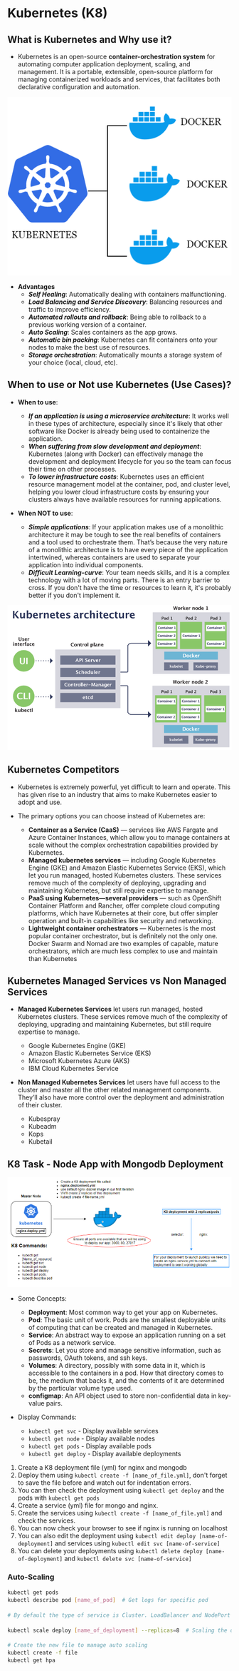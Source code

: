 # Kubernetes (K8)

## What is Kubernetes and Why use it?

- Kubernetes is an open-source **container-orchestration system** for automating computer application deployment, scaling, and management. It is a portable, extensible, open-source platform for managing containerized workloads and services, that facilitates both declarative configuration and automation.

<p align=center>
	<img src=imgs/docker_kubernetes.png>
</p>

- **Advantages**
	- ***Self Healing***: Automatically dealing with containers malfunctioning.
	- ***Load Balancing and Service Discovery***: Balancing resources and traffic to improve efficiency.
	- ***Automated rollouts and rollback***: Being able to rollback to a previous working version of a container.
	- ***Auto Scaling***: Scales containers as the app grows.
	- ***Automatic bin packing***: Kubernetes can fit containers onto your nodes to make the best use of resources.
	- ***Storage orchestration***: Automatically mounts a storage system of your choice (local, cloud, etc).

## When to use or Not use Kubernetes (Use Cases)?

- **When to use**:
	- ***If an application is using a microservice architecture***: It works well in these types of architecture, especially since it's likely that other software like Docker is already being used to containerize the application.
	- ***When suffering from slow development and deployment***: Kubernetes (along with Docker) can effectively manage the development and deployment lifecycle for you so the team can focus their time on other processes.
	- ***To lower infrastructure costs***: Kubernetes uses an efficient resource management model at the container, pod, and cluster level, helping you lower cloud infrastructure costs by ensuring your clusters always have available resources for running applications.

- **When NOT to use**:
	- ***Simple applications***: If your application makes use of a monolithic architecture it may be tough to see the real benefits of containers and a tool used to orchestrate them. That’s because the very nature of a monolithic architecture is to have every piece of the application intertwined, whereas containers are used to separate your application into individual components.
	- ***Difficult Learning-curve***: Your team needs skills, and it is a complex technology with a lot of moving parts. There is an entry barrier to cross. If you don't have the time or resources to learn it, it's probably better if you don't implement it.

<p align=center>
	<img src=imgs/kubernetes_arch.PNG>
</p>

## Kubernetes Competitors

- Kubernetes is extremely powerful, yet difficult to learn and operate. This has given rise to an industry that aims to make Kubernetes easier to adopt and use. 

- The primary options you can choose instead of Kubernetes are:

	- **Container as a Service (CaaS)** — services like AWS Fargate and Azure Container Instances, which allow you to manage containers at scale without the complex orchestration capabilities provided by Kubernetes.
	- **Managed kubernetes services** — including Google Kubernetes Engine (GKE) and Amazon Elastic Kubernetes Service (EKS), which let you run managed, hosted Kubernetes clusters. These services remove much of the complexity of deploying, upgrading and maintaining Kubernetes, but still require expertise to manage.
	- **PaaS using Kubernetes—several providers** — such as OpenShift Container Platform and Rancher, offer complete cloud computing platforms, which have Kubernetes at their core, but offer simpler operation and built-in capabilities like security and networking. 
	- **Lightweight container orchestrators** — Kubernetes is the most popular container orchestrator, but is definitely not the only one. Docker Swarm and Nomad are two examples of capable, mature orchestrators, which are much less complex to use and maintain than Kubernetes

## Kubernetes Managed Services vs Non Managed Services

- **Managed Kubernetes Services** let users run managed, hosted Kubernetes clusters. These services remove much of the complexity of deploying, upgrading and maintaining Kubernetes, but still require expertise to manage.

	- Google Kubernetes Engine (GKE)
	- Amazon Elastic Kubernetes Service (EKS)
	- Microsoft Kubernetes Azure (AKS)
	- IBM Cloud Kubernetes Service

- **Non Managed Kubernetes Services** let users have full access to the cluster and master all the other related management components. They’ll also have more control over the deployment and administration of their cluster.

	- Kubespray
	- Kubeadm
	- Kops
	- Kubetail


## K8 Task - Node App with Mongodb Deployment

<p align=center>
	<img src=imgs/task1_diagram.PNG>
</p>

- Some Concepts:
	- **Deployment**: Most common way to get your app on Kubernetes.
	- **Pod**: The basic unit of work. Pods are the smallest deployable units of computing that can be created and managed in Kubernetes.
	- **Service**: An abstract way to expose an application running on a set of Pods as a network service.
	- **Secrets**: Let you store and manage sensitive information, such as passwords, OAuth tokens, and ssh keys.
	- **Volumes**: A directory, possibly with some data in it, which is accessible to the containers in a pod. How that directory comes to be, the medium that backs it, and the contents of it are determined by the particular volume type used.
	- **configmap**: An API object used to store non-confidential data in key-value pairs.

- Display Commands:
	- `kubectl get svc` - Display available services
	- `kubectl get node` - Display available nodes
	- `kubectl get pods` - Display available pods
	- `kubectl get deploy` - Display available deployments

1. Create a K8 deployment file (yml) for nginx and mongodb
2. Deploy them using `kubectl create -f [name_of_file.yml]`, don't forget to save the file before and watch out for indentation errors.
3. You can then check the deployment using `kubectl get deploy` and the pods with `kubectl get pods`
4. Create a service (yml) file for mongo and nginx.
5. Create the services using `kubectl create -f [name_of_file.yml]` and check the services.
6. You can now check your browser to see if nginx is running on localhost
7. You can also edit the deployment using `kubectl edit deploy [name-of-deployment]` and services using `kubectl edit svc [name-of-service]`
8. You can delete your deployments using `kubectl delete deploy [name-of-deployment]` and `kubectl delete svc [name-of-service]`

### Auto-Scaling

```bash
kubectl get pods
kubectl describe pod [name_of_pod]  # Get logs for specific pod

# By default the type of service is Cluster. LoadBalancer and NodePort are used for public access and must be specified.

kubectl scale deploy [name_of_deployment] --replicas=8  # Scaling the deployment by changing number of replicas

# Create the new file to manage auto scaling
kubectl create -f file
kubectl get hpa
```